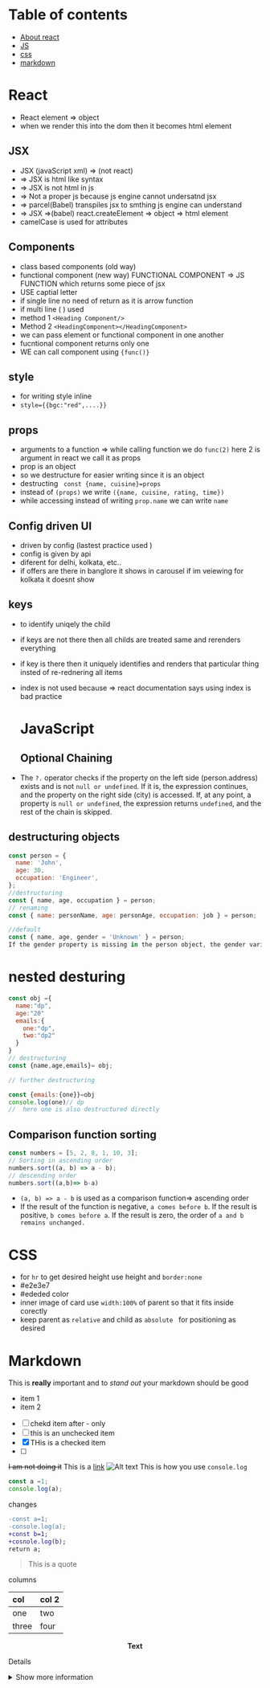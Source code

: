 # Table of contents
- [About react](#react)
- [JS](#javascript)
- [css](#css)
- [markdown](#markdown)

# React
- React element => object
- when we render this into the dom then it becomes html element

## JSX

- JSX (javaScript xml) => (not react)
- => JSX is html like syntax
- => JSX is not html in js
- => Not a proper js because js engine cannot undersatnd jsx
- => parcel(Babel) transpiles jsx to smthing js engine can understand
- => JSX =>(babel) react.createElement => object => html element
- camelCase is used for attributes

## Components

- class based components (old way)
- functional component (new way)
  FUNCTIONAL COMPONENT => JS FUNCTION which returns some piece of jsx
- USE captial letter
- if single line no need of return as it is arrow function
- if multi line ( ) used
- method 1 `<Heading Component/>`
- Method 2 `<HeadingComponent></HeadingComponent>`
- we can pass element or functional component in one another
- fucntional component returns only one
- WE can call component using `{func()}`

## style

- for writing style inline
- `style={{bgc:"red",....}}`

## props
- arguments to a function => while calling function we do `func(2)` here 2 is argument in react we call it as props
- prop is an object
- so we destructure for easier writing since it is an object
- destructing ` const {name, cuisine}=props`
- instead of `(props)` we write `({name, cuisine, rating, time})`
- while accessing instead of writing `prop.name` we can write `name`

## Config driven UI

- driven by config (lastest practice used )
- config is given by api
- diferent for delhi, kolkata, etc..
- if offers are there in banglore it shows in carousel if im veiewing for kolkata it doesnt show

## keys
- to identify uniqely the child
- if keys are not there then all childs are treated same and rerenders everything
- if key is there then it uniquely identifies and renders that particular thing insted of re-rednering all items
- index is not used because => react documentation says using index is bad practice

  # JavaScript
   ## Optional Chaining
- The `?.` operator checks if the property on the left side (person.address) exists and is not `null or undefined`. If it is, the expression continues, and the property on the right side (city) is accessed. If, at any point, a property is `null or undefined`, the expression returns `undefined`, and the rest of the chain is skipped.
  

## destructuring  objects
```js
const person = {
  name: 'John',
  age: 30,
  occupation: 'Engineer',
};
//destructuring 
const { name, age, occupation } = person;
// renaming
const { name: personName, age: personAge, occupation: job } = person;

//default
const { name, age, gender = 'Unknown' } = person;
If the gender property is missing in the person object, the gender variable will be assigned the default value 'Unknown'.
```
# nested desturing
```js
const obj ={
  name:"dp",
  age:"20"
  emails:{
    one:"dp",
    two:"dp2"
  }
}
// destructuring 
const {name,age,emails}= obj;

// further destructuring

const {emails:{one}}=obj
console.log(one)// dp
//  here one is also destructured directly

```


## Comparison function sorting
```js
const numbers = [5, 2, 8, 1, 10, 3];
// Sorting in ascending order
numbers.sort((a, b) => a - b);
// descending order
numbers.sort((a,b)=> b-a)
```
-  `(a, b) => a - b` is used as a comparison function=> ascending order  
-  If the result of the function is negative, `a comes before b`. If the result is positive, `b comes before a`. If the result is zero, the order of `a and b remains unchanged.`

  # CSS
- for `hr` to get desired height use height and `border:none`
- #e2e3e7
- #ededed color
- inner image of card use `width:100%` of parent so that it fits inside corectly
- keep parent as `relative` and child as `absolute ` for positioning as desired
  
# Markdown
This is **really** important and to *stand out*  your markdown should be good
- item 1
- item 2
- [ ] chekd item after - only
- [ ] this is an unchecked item
- [x] THis is a checked item
- [ ] 
~~I am not doing it~~
This is a [link](www.google.com)
![Alt text](link)
This is how you use `console.log`

```js
const a =1;
console.log(a);
```


changes
```diff
-const a=1;
-console.log(a);
+const b=1;
+cosnole.log(b);
return a;
```

> This is a quote


columns

| col | col 2 |
|:--- | :--- |
| one | two |
| three | four |

<p align="center"> <strong>Text</strong> </p>


Details

<details>
<summary>
Show more information
</summary>
This is a markdown syntax for showing more information!
</details>


